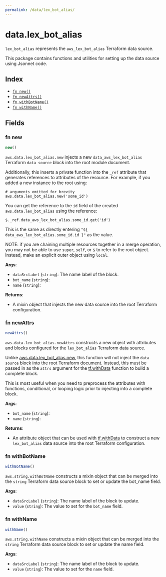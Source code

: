 ```yaml
---
permalink: /data/lex_bot_alias/
---
```


# data.lex_bot_alias

`lex_bot_alias` represents the `aws_lex_bot_alias` Terraform data source.



This package contains functions and utilities for setting up the data source using Jsonnet code.


## Index

* [`fn new()`](#fn-new)
* [`fn newAttrs()`](#fn-newattrs)
* [`fn withBotName()`](#fn-withbotname)
* [`fn withName()`](#fn-withname)

## Fields

### fn new

```ts
new()
```


`aws.data.lex_bot_alias.new` injects a new `data_aws_lex_bot_alias` Terraform `data source`
block into the root module document.

Additionally, this inserts a private function into the `_ref` attribute that generates references to attributes of the
resource. For example, if you added a new instance to the root using:

    # arguments omitted for brevity
    aws.data.lex_bot_alias.new('some_id')

You can get the reference to the `id` field of the created `aws.data.lex_bot_alias` using the reference:

    $._ref.data_aws_lex_bot_alias.some_id.get('id')

This is the same as directly entering `"${ data_aws_lex_bot_alias.some_id.id }"` as the value.

NOTE: if you are chaining multiple resources together in a merge operation, you may not be able to use `super`, `self`,
or `$` to refer to the root object. Instead, make an explicit outer object using `local`.

**Args**:
  - `dataSrcLabel` (`string`): The name label of the block.
  - `bot_name` (`string`): 
  - `name` (`string`): 

**Returns**:
- A mixin object that injects the new data source into the root Terraform configuration.


### fn newAttrs

```ts
newAttrs()
```


`aws.data.lex_bot_alias.newAttrs` constructs a new object with attributes and blocks configured for the `lex_bot_alias`
Terraform data source.

Unlike [aws.data.lex_bot_alias.new](#fn-lex_bot_aliasnew), this function will not inject the `data source`
block into the root Terraform document. Instead, this must be passed in as the `attrs` argument for the
[tf.withData](https://github.com/tf-libsonnet/core/tree/main/docs#fn-withdata) function to build a complete block.

This is most useful when you need to preprocess the attributes with functions, conditional, or looping logic prior to
injecting into a complete block.

**Args**:
  - `bot_name` (`string`): 
  - `name` (`string`): 

**Returns**:
  - An attribute object that can be used with [tf.withData](https://github.com/tf-libsonnet/core/tree/main/docs#fn-withdata) to construct a new `lex_bot_alias` data source into the root Terraform configuration.


### fn withBotName

```ts
withBotName()
```

`aws.string.withBotName` constructs a mixin object that can be merged into the `string`
Terraform data source block to set or update the bot_name field.



**Args**:
  - `dataSrcLabel` (`string`): The name label of the block to update.
  - `value` (`string`): The value to set for the `bot_name` field.


### fn withName

```ts
withName()
```

`aws.string.withName` constructs a mixin object that can be merged into the `string`
Terraform data source block to set or update the name field.



**Args**:
  - `dataSrcLabel` (`string`): The name label of the block to update.
  - `value` (`string`): The value to set for the `name` field.
